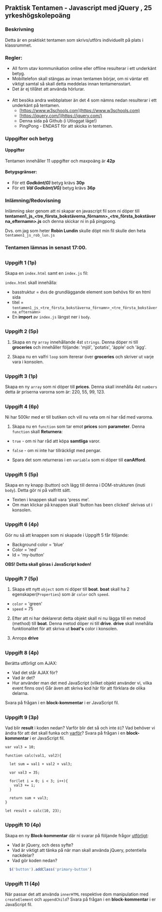 ## Praktisk Tentamen - Javascript med jQuery , 25 yrkeshögskolepoäng

### Beskrivning
Detta är en praktiskt tentamen som skrivs/utförs individuellt på plats i klassrummet.

### Regler:

* All form utav kommunikation online eller offline resulterar i ett underkänt betyg.
* Mobiltelefon skall stängas av innan tentamen börjar, om ni väntar ett viktigt samtal så skall detta meddelas innan tentamensstart.
* Det är ej tillåtet att använda hörlurar.

#### 

* Att besöka andra webbplatser än det 4 som nämns nedan resulterar i ett underkänt på tentamen.
  * [https://www.w3schools.com](https://www.w3schools.com)
  * [https://jquery.com/](https://jquery.com/)
  * Denna sida på Github (i Utloggat läge!)
  * PingPong - ENDAST för att skicka in tentamen.

### Uppgifter och betyg

#### Uppgifter
Tentamen innehåller 11 uppgifter och maxpoäng är **42p**

#### Betygsgränser:
* För ett ***Godkänt(G)*** betyg krävs **30p**
* För ett ***Väl Godkänt(VG)*** betyg krävs **36p**

### Inlämning/Redovisning

Inlämning sker genom att ni skapar en javascript fil som ni döper till **tentamen1_js_<tre_första_bokstäverna_förnamn>_<tre_första_bokstäverna_efternamn>.js** och denna skickar ni in på pingpong.

Dvs. om jag som heter <b>Robin Lundin</b> skulle döpt min fil skulle den heta ```tentamen1_js_rob_lun.js```

### Tentamen lämnas in senast **17:00**.

## 

### Uppgift 1 (1p)

Skapa en ```index.html``` samt en ```index.js``` fil:

```index.html``` skall innehålla:
* basstruktur = dvs de grundläggande element som behövs för en html sida
* titel = ```tentamen1_js_<tre_första_bokstäverna_förnamn>_<tre_första_bokstäverna_efternamn>```
* En **import** av ```index.js``` längst ner i ```body```.

## 

### Uppgift 2 (5p)

1. Skapa en ny ```array``` innehållande 4st ```strings```. Denna döper ni till <b>groceries</b> och innehåller följande: 'mjöl', 'potatis', 'äpple' och 'ägg'.

1. Skapa nu en valfri ```loop``` som itererar över <b>groceries</b> och skriver ut varje vara i konsolen.

## 

### Uppgift 3 (1p)

Skapa en ny ```array``` som ni döper till <b>prices</b>. Denna skall innehålla 4st ```numbers``` detta är priserna varorna som är: 220, 55, 99, 123.

## 

### Uppgift 4 (6p)

Ni har 500kr med er till butiken och vill nu veta om ni har råd med varorna.

1. Skapa nu en ```function``` som tar emot <b>prices</b> som <b>parameter</b>. Denna ```function``` skall **Returnera**:
* ```true``` - om ni har råd att köpa <b>samtliga</b> varor.
* ```false``` - om ni inte har tillräckligt med pengar.

* Spara det som returneras i en ```variable``` som ni döper till <b>canAfford</b>.

## 

### Uppgift 5 (5p)

Skapa en ny knapp (button) och lägg till denna i DOM-strukturen (inuti ```body```). Detta gör ni på valfritt sätt.
* Texten i knappen skall vara 'press me'. 
* Om man klickar på knappen skall 'button has been clicked' skrivas ut i konsolen.

## 

### Uppgift 6 (4p)

Gör nu så att knappen som ni skapade i Uppgift 5 får följande:
* Background color = 'blue'
* Color = 'red'
* Id = 'my-button'

<b>OBS! Detta skall göras i JavaScript koden!</b>

## 

### Uppgift 7 (5p)

1. Skapa ett nytt ```object``` som ni döper till <b>boat</b>. <b>boat</b> skall ha 2 egenskaper(```Properties```) som är ```color``` och ```speed```.
* ```color``` = 'green'
* ```speed``` = 75

2. Efter att ni har deklarerat detta objekt skall ni nu lägga till en metod (method) till <b>boat</b>. Denna metod döper ni till <b>drive</b>. <b>drive</b> skall innehålla funktionalitet för att skriva ut <b>boat's</b> color i konsolen.

3. Anropa <b>drive</b>

## 

### Uppgift 8 (4p)
Berätta utförligt om AJAX:
* Vad det står AJAX för?
* Vad är det? 
* Hur använder man det med JavaScript (vilket objekt använder vi, vilka event finns osv) Går även att skriva kod här för att förklara de olika delarna.

Svara på frågan i en <b>block-kommentar</b> i er JavaScript fil.

## 

### Uppgift 9 (3p)
Vad blir **result** i koden nedan? Varför blir det så och inte ```81```? Vad behöver vi ändra för att det skall funka och <u>varför</u>? Svara på frågan i en <b>block-kommentar</b> i er JavaScript fil.

```
var val3 = 10;

function calc(val1, val2){
  
  let sum = val1 + val2 + val3;

  var val3 = 35;

  for(let i = 0; i < 3; i++){
    val3 += i;
  }

  return sum + val3;
}

let result = calc(10, 23);
```

## 

### Uppgift 10 (4p)

Skapa en ny <b>Block-kommentar</b> där ni svarar på följande frågor <u>utförligt</u>:
* Vad är jQuery, och dess syfte?
* Vad är viktigt att tänka på när man skall använda jQuery, potentiella nackdelar?
* Vad gör koden nedan?
```JavaScript
  $('button').addClass('primary-button')
```

## 

### Uppgift 11 (4p)

När passar det att använda ```innerHTML``` respektive dom manipulation med ```createElement``` och ```appendChild```? Svara på frågan i en <b>block-kommentar</b> i er JavaScript fil. 